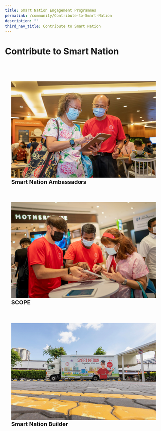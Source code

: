 ```yaml
---
title: Smart Nation Engagement Programmes
permalink: /community/Contribute-to-Smart-Nation
description: ""
third_nav_title: Contribute to Smart Nation
---
```


# Contribute to Smart Nation

<div class="row" style="padding: 40px 0px 10px 0px;">
  <div class="col" style="padding: 20px 20px 0px 20px;"> 
    <a href="/community/smart-nation-ambassadors"><img src="/images/community/sna/SmartNationAmbassador02.jpeg" alt="Smart Nation Ambassador"></a><br>
    <div class="header" style="font-size:18px"><b>Smart Nation Ambassadors</b></div><br>
  </div> &nbsp; &nbsp; &nbsp; &nbsp; 
  	<div class="col" style="padding: 20px 20px 0px 20px;"> 
      <a href="/community/SCOPE"><img src="/images/community/sna/SmartNationAmbassador01.jpg" alt="SCOPE"></a><br>
      <div class="header" style="font-size:18px"><b>SCOPE</b></div>  <br>
  </div>
 </div>
 
 <div class="row" style="padding: 10px 0px 10px 0px;">  
  <div class="col" style="padding: 20px 20px 0px 20px;"> 
	    <a href="/community/showcases/builder"><img src="/images/community/builder/Smart_Nation_Builder_12.jpeg" alt="Smart Nation Builder"></a><br>
     <div class="header" style="font-size:18px"><b>Smart Nation Builder</b></div><br>
  </div> &nbsp; &nbsp; &nbsp; &nbsp; 
  	<div class="col" style="padding: 0px 20px 0px 20px;" ><br>
  </div>
 </div>